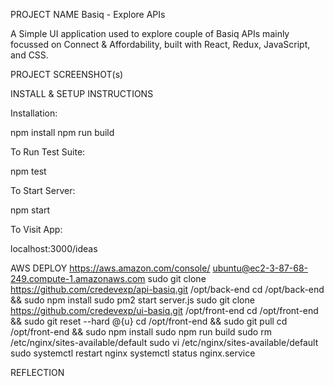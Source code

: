 PROJECT NAME 
Basiq - Explore APIs

A Simple UI application used to explore couple of Basiq APIs mainly focussed on Connect & Affordability, built with React, Redux, JavaScript, and CSS.

PROJECT SCREENSHOT(s)

INSTALL & SETUP INSTRUCTIONS

Installation:

npm install
npm run build

To Run Test Suite:

npm test

To Start Server:

npm start

To Visit App:

localhost:3000/ideas

AWS DEPLOY 
https://aws.amazon.com/console/
ubuntu@ec2-3-87-68-249.compute-1.amazonaws.com
sudo git clone https://github.com/credevexp/api-basiq.git /opt/back-end
cd /opt/back-end && sudo npm install
sudo pm2 start server.js
sudo git clone https://github.com/credevexp/ui-basiq.git /opt/front-end
cd /opt/front-end && sudo git reset --hard @{u}
cd /opt/front-end && sudo git pull
cd /opt/front-end && sudo npm install
sudo npm run build
sudo rm /etc/nginx/sites-available/default
sudo vi /etc/nginx/sites-available/default
sudo systemctl restart nginx
systemctl status nginx.service

REFLECTION